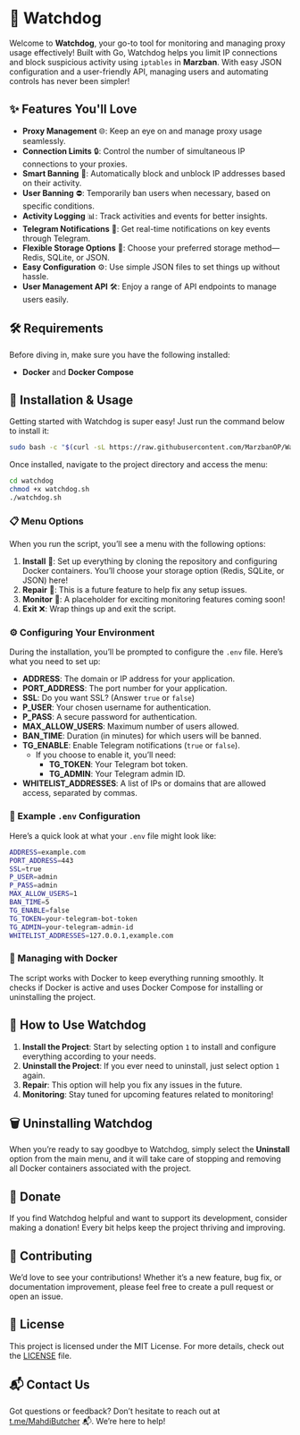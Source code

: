 # 🐶 Watchdog

Welcome to **Watchdog**, your go-to tool for monitoring and managing proxy usage effectively! Built with Go, Watchdog helps you limit IP connections and block suspicious activity using `iptables` in **Marzban**. With easy JSON configuration and a user-friendly API, managing users and automating controls has never been simpler!

## ✨ Features You'll Love

- **Proxy Management** 🌐: Keep an eye on and manage proxy usage seamlessly.
- **Connection Limits** 🔒: Control the number of simultaneous IP connections to your proxies.
- **Smart Banning** 🚫: Automatically block and unblock IP addresses based on their activity.
- **User Banning** ⛔: Temporarily ban users when necessary, based on specific conditions.
- **Activity Logging** 📊: Track activities and events for better insights.
- **Telegram Notifications** 📲: Get real-time notifications on key events through Telegram.
- **Flexible Storage Options** 💾: Choose your preferred storage method—Redis, SQLite, or JSON.
- **Easy Configuration** ⚙️: Use simple JSON files to set things up without hassle.
- **User Management API** 🛠️: Enjoy a range of API endpoints to manage users easily.
## 🛠️ Requirements

Before diving in, make sure you have the following installed:

- **Docker** and **Docker Compose**

## 🚀 Installation & Usage

Getting started with Watchdog is super easy! Just run the command below to install it:

```bash
sudo bash -c "$(curl -sL https://raw.githubusercontent.com/MarzbanOP/Watchdog/refs/heads/main/watchdog.sh)" @ install
```

Once installed, navigate to the project directory and access the menu:

```bash
cd watchdog
chmod +x watchdog.sh
./watchdog.sh
```

### 📋 Menu Options

When you run the script, you’ll see a menu with the following options:

1. **Install** 🚀: Set up everything by cloning the repository and configuring Docker containers. You’ll choose your storage option (Redis, SQLite, or JSON) here!
2. **Repair** 🔧: This is a future feature to help fix any setup issues.
3. **Monitor** 👀: A placeholder for exciting monitoring features coming soon!
4. **Exit** ❌: Wrap things up and exit the script.


### ⚙️ Configuring Your Environment

During the installation, you’ll be prompted to configure the `.env` file. Here’s what you need to set up:

- **ADDRESS**: The domain or IP address for your application.
- **PORT_ADDRESS**: The port number for your application.
- **SSL**: Do you want SSL? (Answer `true` or `false`)
- **P_USER**: Your chosen username for authentication.
- **P_PASS**: A secure password for authentication.
- **MAX_ALLOW_USERS**: Maximum number of users allowed.
- **BAN_TIME**: Duration (in minutes) for which users will be banned.
- **TG_ENABLE**: Enable Telegram notifications (`true` or `false`).
    - If you choose to enable it, you’ll need:
        - **TG_TOKEN**: Your Telegram bot token.
        - **TG_ADMIN**: Your Telegram admin ID.
- **WHITELIST_ADDRESSES**: A list of IPs or domains that are allowed access, separated by commas.

### 📄 Example `.env` Configuration

Here’s a quick look at what your `.env` file might look like:

```bash
ADDRESS=example.com
PORT_ADDRESS=443
SSL=true
P_USER=admin
P_PASS=admin
MAX_ALLOW_USERS=1
BAN_TIME=5
TG_ENABLE=false
TG_TOKEN=your-telegram-bot-token
TG_ADMIN=your-telegram-admin-id
WHITELIST_ADDRESSES=127.0.0.1,example.com
```

### 🐳 Managing with Docker

The script works with Docker to keep everything running smoothly. It checks if Docker is active and uses Docker Compose for installing or uninstalling the project.

## 🔧 How to Use Watchdog

1. **Install the Project**: Start by selecting option `1` to install and configure everything according to your needs.
2. **Uninstall the Project**: If you ever need to uninstall, just select option `1` again.
3. **Repair**: This option will help you fix any issues in the future.
4. **Monitoring**: Stay tuned for upcoming features related to monitoring!

## 🗑️ Uninstalling Watchdog

When you’re ready to say goodbye to Watchdog, simply select the **Uninstall** option from the main menu, and it will take care of stopping and removing all Docker containers associated with the project.

## 💖 Donate

If you find Watchdog helpful and want to support its development, consider making a donation! Every bit helps keep the project thriving and improving.

## 🤝 Contributing

We’d love to see your contributions! Whether it’s a new feature, bug fix, or documentation improvement, please feel free to create a pull request or open an issue.

## 📄 License

This project is licensed under the MIT License. For more details, check out the [LICENSE](LICENSE) file.

## 📬 Contact Us

Got questions or feedback? Don’t hesitate to reach out at [t.me/MahdiButcher](https://t.me/MahdiButcher) 📬. We’re here to help!
